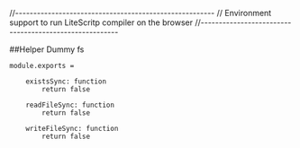 //-------------------------------------------------------
// Environment support to run LiteScritp compiler on the browser
//-------------------------------------------------------

##Helper Dummy fs

    module.exports =

        existsSync: function 
            return false

        readFileSync: function 
            return false

        writeFileSync: function 
            return false

